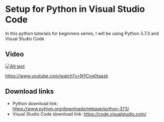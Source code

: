 # Setup for Python in Visual Studio Code
In this python tutorials for beginners series, I will be using Python 3.7.3 and Visual Studio Code

## Video
[![Alt text](https://img.youtube.com/vi/NYCvq0taazk/hqdefault.jpg)](https://www.youtube.com/watch?v=NYCvq0taazk)

https://www.youtube.com/watch?v=NYCvq0taazk

## Download links
- Python download link: https://www.python.org/downloads/release/python-373/
- Visual Studio Code download link: https://code.visualstudio.com/